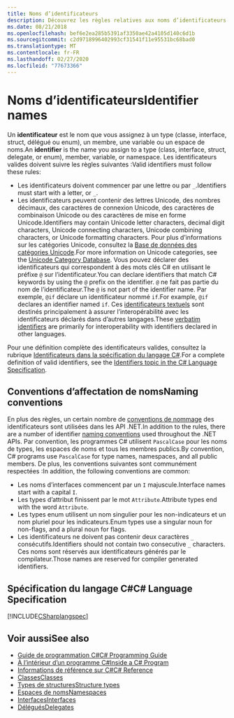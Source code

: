 ```yaml
---
title: Noms d’identificateurs
description: Découvrez les règles relatives aux noms d’identificateurs valides dans le langage de programmation C#.
ms.date: 08/21/2018
ms.openlocfilehash: bef6e2ea285b5391af3350ae42a4105d140c6d1b
ms.sourcegitcommit: c2d9718996402993cf31541f11e95531bc68bad0
ms.translationtype: MT
ms.contentlocale: fr-FR
ms.lasthandoff: 02/27/2020
ms.locfileid: "77673366"
---
```

# <a name="identifier-names"></a><span data-ttu-id="42a01-103">Noms d’identificateurs</span><span class="sxs-lookup"><span data-stu-id="42a01-103">Identifier names</span></span>

<span data-ttu-id="42a01-104">Un **identificateur** est le nom que vous assignez à un type (classe, interface, struct, délégué ou enum), un membre, une variable ou un espace de noms.</span><span class="sxs-lookup"><span data-stu-id="42a01-104">An **identifier** is the name you assign to a type (class, interface, struct, delegate, or enum), member, variable, or namespace.</span></span> <span data-ttu-id="42a01-105">Les identificateurs valides doivent suivre les règles suivantes :</span><span class="sxs-lookup"><span data-stu-id="42a01-105">Valid identifiers must follow these rules:</span></span>

- <span data-ttu-id="42a01-106">Les identificateurs doivent commencer par une lettre ou par `_`.</span><span class="sxs-lookup"><span data-stu-id="42a01-106">Identifiers must start with a letter, or `_`.</span></span>
- <span data-ttu-id="42a01-107">Les identificateurs peuvent contenir des lettres Unicode, des nombres décimaux, des caractères de connexion Unicode, des caractères de combinaison Unicode ou des caractères de mise en forme Unicode.</span><span class="sxs-lookup"><span data-stu-id="42a01-107">Identifiers may contain Unicode letter characters, decimal digit characters, Unicode connecting characters, Unicode combining characters, or Unicode formatting characters.</span></span> <span data-ttu-id="42a01-108">Pour plus d’informations sur les catégories Unicode, consultez la [Base de données des catégories Unicode](https://www.unicode.org/reports/tr44/).</span><span class="sxs-lookup"><span data-stu-id="42a01-108">For more information on Unicode categories, see the [Unicode Category Database](https://www.unicode.org/reports/tr44/).</span></span>
<span data-ttu-id="42a01-109">Vous pouvez déclarer des identificateurs qui correspondent à des mots clés C# en utilisant le préfixe `@` sur l’identificateur.</span><span class="sxs-lookup"><span data-stu-id="42a01-109">You can declare identifiers that match C# keywords by using the `@` prefix on the identifier.</span></span> <span data-ttu-id="42a01-110">`@` ne fait pas partie du nom de l’identificateur.</span><span class="sxs-lookup"><span data-stu-id="42a01-110">The `@` is not part of the identifier name.</span></span> <span data-ttu-id="42a01-111">Par exemple, `@if` déclare un identificateur nommé `if`.</span><span class="sxs-lookup"><span data-stu-id="42a01-111">For example, `@if` declares an identifier named `if`.</span></span> <span data-ttu-id="42a01-112">Ces [identificateurs textuels](../../language-reference/tokens/verbatim.md) sont destinés principalement à assurer l’interopérabilité avec les identificateurs déclarés dans d’autres langages.</span><span class="sxs-lookup"><span data-stu-id="42a01-112">These [verbatim identifiers](../../language-reference/tokens/verbatim.md) are primarily for interoperability with identifiers declared in other languages.</span></span>

<span data-ttu-id="42a01-113">Pour une définition complète des identificateurs valides, consultez la rubrique [Identificateurs dans la spécification du langage C#](../../../../_csharplang/spec/lexical-structure.md#identifiers).</span><span class="sxs-lookup"><span data-stu-id="42a01-113">For a complete definition of valid identifiers, see the [Identifiers topic in the C# Language Specification](../../../../_csharplang/spec/lexical-structure.md#identifiers).</span></span>

## <a name="naming-conventions"></a><span data-ttu-id="42a01-114">Conventions d’affectation de noms</span><span class="sxs-lookup"><span data-stu-id="42a01-114">Naming conventions</span></span>

<span data-ttu-id="42a01-115">En plus des règles, un certain nombre de [conventions de nommage](../../../standard/design-guidelines/naming-guidelines.md) des identificateurs sont utilisées dans les API .NET.</span><span class="sxs-lookup"><span data-stu-id="42a01-115">In addition to the rules, there are a number of identifier [naming conventions](../../../standard/design-guidelines/naming-guidelines.md) used throughout the .NET APIs.</span></span> <span data-ttu-id="42a01-116">Par convention, les programmes C# utilisent `PascalCase` pour les noms de types, les espaces de noms et tous les membres publics.</span><span class="sxs-lookup"><span data-stu-id="42a01-116">By convention, C# programs use `PascalCase` for type names, namespaces, and all public members.</span></span> <span data-ttu-id="42a01-117">De plus, les conventions suivantes sont communément respectées :</span><span class="sxs-lookup"><span data-stu-id="42a01-117">In addition, the following conventions are common:</span></span>

- <span data-ttu-id="42a01-118">Les noms d’interfaces commencent par un `I` majuscule.</span><span class="sxs-lookup"><span data-stu-id="42a01-118">Interface names start with a capital `I`.</span></span>
- <span data-ttu-id="42a01-119">Les types d’attribut finissent par le mot `Attribute`.</span><span class="sxs-lookup"><span data-stu-id="42a01-119">Attribute types end with the word `Attribute`.</span></span>
- <span data-ttu-id="42a01-120">Les types enum utilisent un nom singulier pour les non-indicateurs et un nom pluriel pour les indicateurs.</span><span class="sxs-lookup"><span data-stu-id="42a01-120">Enum types use a singular noun for non-flags, and a plural noun for flags.</span></span>
- <span data-ttu-id="42a01-121">Les identificateurs ne doivent pas contenir deux caractères `_` consécutifs.</span><span class="sxs-lookup"><span data-stu-id="42a01-121">Identifiers should not contain two consecutive `_` characters.</span></span> <span data-ttu-id="42a01-122">Ces noms sont réservés aux identificateurs générés par le compilateur.</span><span class="sxs-lookup"><span data-stu-id="42a01-122">Those names are reserved for compiler generated identifiers.</span></span>

## <a name="c-language-specification"></a><span data-ttu-id="42a01-123">Spécification du langage C#</span><span class="sxs-lookup"><span data-stu-id="42a01-123">C# Language Specification</span></span>

[!INCLUDE[CSharplangspec](~/includes/csharplangspec-md.md)]  
  
## <a name="see-also"></a><span data-ttu-id="42a01-124">Voir aussi</span><span class="sxs-lookup"><span data-stu-id="42a01-124">See also</span></span>

- [<span data-ttu-id="42a01-125">Guide de programmation C#</span><span class="sxs-lookup"><span data-stu-id="42a01-125">C# Programming Guide</span></span>](../index.md)
- [<span data-ttu-id="42a01-126">À l’intérieur d’un programme C#</span><span class="sxs-lookup"><span data-stu-id="42a01-126">Inside a C# Program</span></span>](./index.md)
- [<span data-ttu-id="42a01-127">Informations de référence sur C#</span><span class="sxs-lookup"><span data-stu-id="42a01-127">C# Reference</span></span>](../../language-reference/index.md)
- [<span data-ttu-id="42a01-128">Classes</span><span class="sxs-lookup"><span data-stu-id="42a01-128">Classes</span></span>](../classes-and-structs/classes.md)
- [<span data-ttu-id="42a01-129">Types de structures</span><span class="sxs-lookup"><span data-stu-id="42a01-129">Structure types</span></span>](../../language-reference/builtin-types/struct.md)
- [<span data-ttu-id="42a01-130">Espaces de noms</span><span class="sxs-lookup"><span data-stu-id="42a01-130">Namespaces</span></span>](../namespaces/index.md)
- [<span data-ttu-id="42a01-131">Interfaces</span><span class="sxs-lookup"><span data-stu-id="42a01-131">Interfaces</span></span>](../interfaces/index.md)
- [<span data-ttu-id="42a01-132">Délégués</span><span class="sxs-lookup"><span data-stu-id="42a01-132">Delegates</span></span>](../delegates/index.md)
